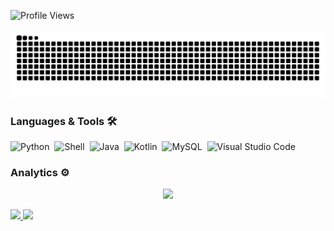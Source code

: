 
![Profile Views](http://estruyf-github.azurewebsites.net/api/VisitorHit?user=Saketh-Marri&repo=Saketh-Marri&countColorcountColor)

[![MasterHead](https://github.com/GuillaumeFalourd/GuillaumeFalourd/blob/output/github-contribution-grid-snake.svg)](https://github.com/Saketh-Marri)

### Languages & Tools 🛠
![Python](https://img.shields.io/badge/-Python-05122A?style=flat&logo=python)&nbsp;
![Shell](https://img.shields.io/badge/Shell-05122A?style=flat&logo=gnu-bash&logoColor=white)&nbsp;
![Java](https://img.shields.io/badge/-Java-05122A?style=flat&logo=Java&logoColor=white)&nbsp;
![Kotlin](https://img.shields.io/badge/-Kotlin-05122A?style=flat&logo=kotlin)&nbsp;
![MySQL](https://img.shields.io/badge/-MySQL-05122A?style=flat&logo=mysql&logoColor=white)&nbsp;
![Visual Studio Code](https://img.shields.io/badge/-Visual%20Studio%20Code-05122A?style=flat&logo=visual-studio-code&logoColor=007ACC)&nbsp;


### Analytics ⚙️

<p align="center">
  <img height="180em" src="https://github-readme-streak-stats.herokuapp.com/?user=Saketh-Marri" />
</p>  
  
<p align="left">
<a href="https://github.com/Saketh-Marri">
  <img height="170em" src="https://github-readme-stats.vercel.app/api/?username=Saketh-Marri&count_private=true&show_icons=true"/>
  <img height="170em" src="https://github-readme-stats.vercel.app/api/top-langs/?username=Saketh-Marri&layout=compact&langs_count=8&exclude_repo=Datascience"/>
</a>
</p>


